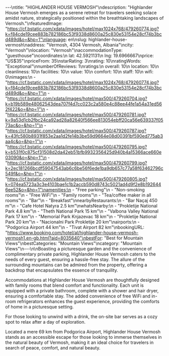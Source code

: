 ---\ntitle: "HIGHLANDER HOUSE VERMOSH"\ndescription: "Highlander House Vermosh emerges as a serene retreat for travelers seeking solace amidst nature, strategically positioned within the breathtaking landscapes of Vermosh."\nfeaturedImage: "https://cf.bstatic.com/xdata/images/hotel/max1024x768/479260774.jpg?k=f84cde19cee883b782186bc53f9338d8600a25c830e53154e28cf74b3bcd489d&o=&hp=1"\nlanguage: en\nslug: highlander-house-vermosh\naddress: "Vermosh, 4304 Vermosh, Albania"\ncity: "Vermosh"\nlocation: "Vermosh"\naccommodationType: "guesthouse"\ncoordinates:\n  lat: 42.5921131\n  lng: 19.6966667\nprice: "US$35"\npriceFrom: 35\nstarRating: 3\nrating: 10\nratingWords: "Exceptional"\nnumberOfReviews: 1\nratings:\n  overall: 10\n  location: 10\n  cleanliness: 10\n  facilities: 10\n  value: 10\n  comfort: 10\n  staff: 10\n  wifi: 0\nimages:\n  - "https://cf.bstatic.com/xdata/images/hotel/max1024x768/479260774.jpg?k=f84cde19cee883b782186bc53f9338d8600a25c830e53154e28cf74b3bcd489d&o=&hp=1"\n  - "https://cf.bstatic.com/xdata/images/hotel/max500/479260704.jpg?k=b19b589e48062543dea707f4d7cc023c2a580e4c88ee44fe1a54a31ed562f422&o=&hp=1"\n  - "https://cf.bstatic.com/xdata/images/hotel/max500/479260781.jpg?k=9a53d1cb2fbc24ca92ad28a82640f566ee813054ebff20ca56e639337f0573ac&o=&hp=1"\n  - "https://cf.bstatic.com/xdata/images/hotel/max500/479260787.jpg?k=43fc580b8931f853e2aa1d2fe14b3be59d9664e08d00391bf590ed775ab3aa4c&o=&hp=1"\n  - "https://cf.bstatic.com/xdata/images/hotel/max500/479260795.jpg?k=b531f0c875cf31508d2da42eb51bfb9932356425d940b4a15366ace660e03090&o=&hp=1"\n  - "https://cf.bstatic.com/xdata/images/hotel/max500/479260799.jpg?k=2ec181266bcdf59047543ab6c6be56f6ede1ba9db657c77a58f63462796c549f&o=&hp=1"\n  - "https://cf.bstatic.com/xdata/images/hotel/max500/479260805.jpg?k=074ea5723a3c3e4103bae1c1b2accb590d8743c5021ad4d9f2e8b1926446ee52&o=&hp=1"\namenities:\n  - "Free parking"\n  - "Non-smoking rooms"\n  - "Free WiFi"\n  - "Family rooms"\n  - "Tea/coffee maker in all rooms"\n  - "Bar"\n  - "Breakfast"\nnearbyRestaurants:\n  - "Bar Naçaj 450 m"\n  - "Cafe Hotel Natyra 2.5 km"\nwhatsNearby:\n  - "Prokletije National Park 4.8 km"\n  - "Theth National Park 15 km"\n  - "Valbona Valley National Park 17 km"\n  - "Memorial Park Knjazevac 18 km"\n  - "Prokletije National Park 20 km"\n  - "Nacionalni Park Prokletije 20 km"\nairports:\n  - "Podgorica Airport 44 km"\n  - "Tivat Airport 82 km"\nbookingURL: "https://www.booking.com/hotel/al/highlander-house-vermosh-vermosh1.en-gb.html?aid=8035640"\nbestFor: "Best for Mountain Views"\nbestCategories: "Mountain Views"\ncategory: "Mountain Views"\n---\n\nBoasting a picturesque garden and the convenience of complimentary private parking, Highlander House Vermosh caters to the needs of every guest, ensuring a hassle-free stay. The allure of the surrounding mountains can be admired from the property, offering a backdrop that encapsulates the essence of tranquility.

Accommodations at Highlander House Vermosh are thoughtfully designed with family rooms that blend comfort and functionality. Each unit is equipped with a private bathroom, complete with a shower and hair dryer, ensuring a comfortable stay. The added convenience of free WiFi and in-room refrigerators enhances the guest experience, providing the comforts of home in a picturesque setting.

For those looking to unwind with a drink, the on-site bar serves as a cozy spot to relax after a day of exploration. 

Located a mere 69 km from Podgorica Airport, Highlander House Vermosh stands as an accessible escape for those looking to immerse themselves in the natural beauty of Vermosh, making it an ideal choice for travelers in search of peace, comfort, and natural beauty.
